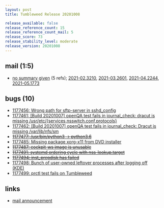 ```yaml
---
layout: post
title: Tumbleweed Release 20201008

release_available: false
release_reference_count: 15
release_reference_count_mail: 5
release_score: 73
release_stability_level: moderate
release_version: 20201008
---
```


## mail (1:5)

- [no summary given](https://github.com/boombatower/tumbleweed-review/issues/10) (5 refs); [2021-02.3210](https://github.com/boombatower/tumbleweed-review/issues/10), [2021-03.2601](https://github.com/boombatower/tumbleweed-review/issues/10), [2021-04.2244](https://github.com/boombatower/tumbleweed-review/issues/10), [2021-05.1773](https://github.com/boombatower/tumbleweed-review/issues/10)

## bugs (10)

<!--more-->

- [1177456: Wrong path for sftp-server in sshd_config](https://bugzilla.opensuse.org/show_bug.cgi?id=1177456)
- [1177461: \[Build 20201007\] openQA test fails in journal_check: dracut is missing /usr/etc/{services,nsswitch.conf,protocols}](https://bugzilla.opensuse.org/show_bug.cgi?id=1177461)
- [1177462: \[Build 20201007\] openQA test fails in journal_check: Dracut is missing /var/lib/nfs/sm](https://bugzilla.opensuse.org/show_bug.cgi?id=1177462)
- ~~[1177477: /usr/bin/python3 -> python3.6](https://bugzilla.opensuse.org/show_bug.cgi?id=1177477)~~
- [1177485: Missing package xorg-x11 from DVD installer](https://bugzilla.opensuse.org/show_bug.cgi?id=1177485)
- ~~[1177487: cockpit-ws image is unusable](https://bugzilla.opensuse.org/show_bug.cgi?id=1177487)~~
- ~~[1177491: systemd ordering cycle with nss-lookup.target](https://bugzilla.opensuse.org/show_bug.cgi?id=1177491)~~
- ~~[1177494: inst_prepdisk has failed](https://bugzilla.opensuse.org/show_bug.cgi?id=1177494)~~
- [1177498: Bunch of user-owned leftover processes after logging off (KDE)](https://bugzilla.opensuse.org/show_bug.cgi?id=1177498)
- [1177499: prctl test fails on Tumbleweed](https://bugzilla.opensuse.org/show_bug.cgi?id=1177499)



## links

- [mail announcement](https://github.com/boombatower/tumbleweed-review/issues/10)
